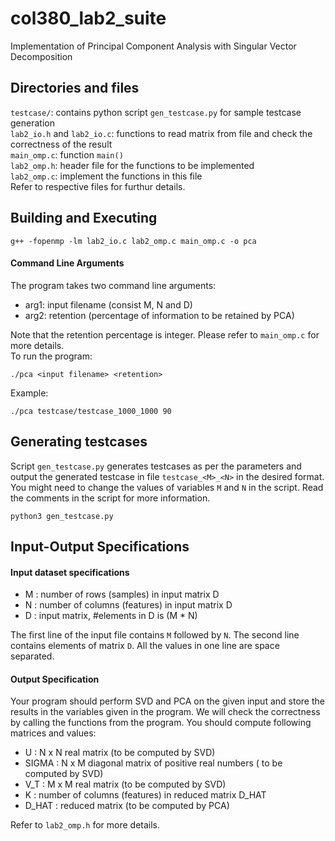# col380_lab2_suite

Implementation of Principal Component Analysis with Singular Vector Decomposition

## Directories and files
`testcase/`: contains python script `gen_testcase.py` for sample testcase generation  
`lab2_io.h` and `lab2_io.c`: functions to read matrix from file and check the correctness of the result  
`main_omp.c`: function `main()`  
`lab2_omp.h`: header file for the functions to be implemented  
`lab2_omp.c`: implement the functions in this file  
Refer to respective files for furthur details.  

## Building and Executing
```
g++ -fopenmp -lm lab2_io.c lab2_omp.c main_omp.c -o pca
```
#### Command Line Arguments
The program takes two command line arguments:
- arg1: input filename (consist M, N and D)  
- arg2: retention (percentage of information to be retained by PCA) 

Note that the retention percentage is integer.  Please refer to `main_omp.c` for more details.  
To run the program:
```
./pca <input filename> <retention>
```
Example:
```
./pca testcase/testcase_1000_1000 90
```

## Generating testcases
Script `gen_testcase.py` generates testcases as per the parameters and output the generated testcase in file `testcase_<M>_<N>` in the desired format. You might need to change the values of variables `M` and `N` in the script. Read the comments in the script for more information.
```
python3 gen_testcase.py
```

## Input-Output Specifications
#### Input dataset specifications
- M : number of rows (samples) in input matrix D
- N : number of columns (features) in input matrix D
- D : input matrix, #elements in D is (M * N)

The first line of the input file contains `M` followed by `N`. The second line contains elements of matrix `D`. All the values in one line are space separated.  

#### Output Specification
Your program should perform SVD and PCA on the given input and store the results in the variables given in the program. We will check the correctness by calling the functions from the program. You should compute following matrices and values:  
- U : N x N real matrix (to be computed by SVD)
- SIGMA : N x M diagonal matrix of positive real numbers ( to be computed by SVD)
- V_T : M x M real matrix (to be computed by SVD)
- K : number of columns (features) in reduced matrix D_HAT
- D_HAT : reduced matrix (to be computed by PCA)

Refer to `lab2_omp.h` for more details.
